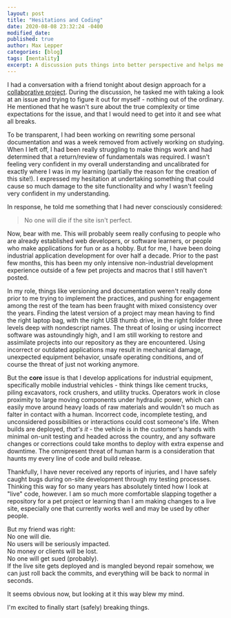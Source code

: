 ```yaml
---
layout: post
title: "Hesitations and Coding"
date: 2020-08-08 23:32:24 -0400
modified_date:
published: true
author: Max Lepper
categories: [blog]
tags: [mentality]
excerpt: A discussion puts things into better perspective and helps me overcome my hesitations in coding
---
```


I had a conversation with a friend tonight about design approach for a [collaborative project](https://gitlab.com/neal.strobl/wsu-adventurers-guild). During the discussion, he tasked me with taking a look at an issue and trying to figure it out for myself - nothing out of the ordinary. He mentioned that he wasn't sure about the true complexity or time expectations for the issue, and that I would need to get into it and see what all breaks.

To be transparent, I had been working on rewriting some personal documentation and was a week removed from actively working on studying. When I left off, I had been really struggling to make things work and had determined that a return/review of fundamentals was required. I wasn't feeling very confident in my overall understanding and uncalibrated for exactly where I was in my learning (partially the reason for the creation of this site!). I expressed my hesitation at undertaking something that could cause so much damage to the site functionality and why I wasn't feeling very confident in my understanding.

In response, he told me something that I had never consciously considered:

> No one will die if the site isn't perfect.

Now, bear with me. This will probably seem really confusing to people who are already established web developers, or software learners, or people who make applications for fun or as a hobby. But for me, I have been doing industrial application development for over half a decade. Prior to the past few months, this has been my only intensive non-industrial development experience outside of a few pet projects and macros that I still haven't posted.

In my role, things like versioning and documentation weren't really done prior to me trying to implement the practices, and pushing for engagement among the rest of the team has been fraught with mixed consistency over the years. Finding the latest version of a project may mean having to find the right laptop bag, with the right USB thumb drive, in the right folder three levels deep with nondescript names. The threat of losing or using incorrect software was astoundingly high, and I am still working to restore and assimilate projects into our repository as they are encountered. Using incorrect or outdated applications may result in mechanical damage, unexpected equipment behavior, unsafe operating conditions, and of course the threat of just not working anymore.

But the **core** issue is that I develop applications for industrial equipment, specifically mobile industrial vehicles - think things like cement trucks, piling excavators, rock crushers, and utility trucks. Operators work in close proximity to large moving components under hydraulic power, which can easily move around heavy loads of raw materials and wouldn't so much as falter in contact with a human. Incorrect code, incomplete testing, and unconsidered possibilities or interactions could cost someone's life. When builds are deployed, _that's it_ - the vehicle is in the customer's hands with minimal on-unit testing and headed across the country, and any software changes or corrections could take months to deploy with extra expense and downtime. The omnipresent threat of human harm is a consideration that haunts my every line of code and build release.

Thankfully, I have never received any reports of injuries, and I have safely caught bugs during on-site development through my testing processes. Thinking this way for so many years has absolutely tinted how I look at "live" code, however. I am so much more comfortable slapping together a repository for a pet project or learning than I am making changes to a live site, especially one that currently works well and may be used by other people.

But my friend was right:  
No one will die.  
No users will be seriously impacted.  
No money or clients will be lost.  
No one will get sued (probably).  
If the live site gets deployed and is mangled beyond repair somehow, we can just roll back the commits, and everything will be back to normal in seconds.  

It seems obvious now, but looking at it this way blew my mind.

I'm excited to finally start (safely) breaking things.
